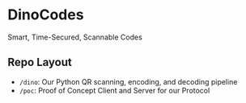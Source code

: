 # DinoCodes
Smart, Time-Secured, Scannable Codes

## Repo Layout

- `/dino`: Our Python QR scanning, encoding, and decoding pipeline
- `/poc`: Proof of Concept Client and Server for our Protocol
